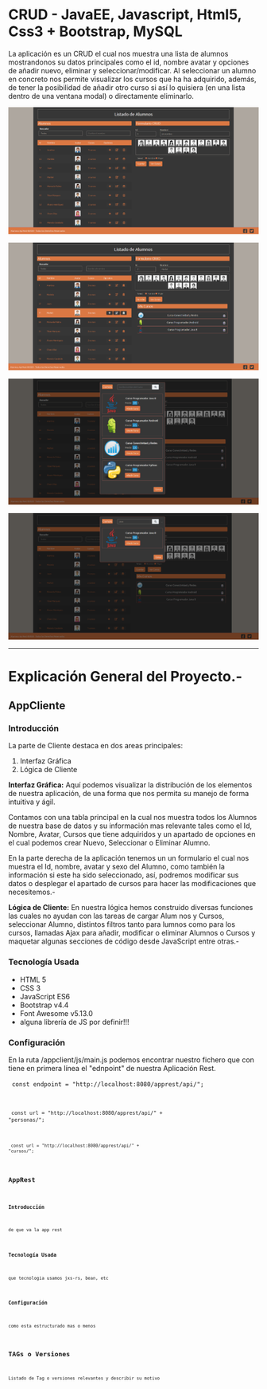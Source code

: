 # CRUD - JavaEE, Javascript, Html5, Css3 + Bootstrap, MySQL

  La aplicación es un CRUD el cual nos muestra una lista de alumnos mostrandonos su datos principales como el id, nombre avatar y opciones de añadir nuevo, eliminar y seleccionar/modificar. Al seleccionar un alumno en concreto nos permite visualizar los cursos que ha ha adquirido, además, de tener la posibilidad de añadir otro curso si así lo quisiera (en una lista dentro de una ventana modal) o directamente eliminarlo.
  
  ![Texto alternativo](https://github.com/istikis/DesdeCasa/blob/master/screenshots/Screenshot_CRUD%20-%20Alumnos%20(1).png)
  
  ![Texto alternativo](https://github.com/istikis/DesdeCasa/blob/master/screenshots/Screenshot_CRUD%20-%20Alumnos%20(4).png)
  
  ![Texto alternativo](https://github.com/istikis/DesdeCasa/blob/master/screenshots/Screenshot_CRUD%20-%20Alumnos%20(3).png)
  
  ![Texto alternativo](https://github.com/istikis/DesdeCasa/blob/master/screenshots/Screenshot_CRUD%20-%20Alumnos%20(2).png)
  
  ***
  
# Explicación General del Proyecto.-

## AppCliente

### Introducción

 La parte de Cliente destaca en dos areas principales:
  1. Interfaz Gráfica
  2. Lógica de Cliente

**Interfaz Gráfica:** Aquí podemos visualizar la distribución de los elementos de nuestra aplicación, de una forma que nos permita su manejo de forma intuitiva y ágil. 

   Contamos con una tabla principal en la cual nos muestra todos los Alumnos de nuestra base de datos y su información mas relevante tales como el Id, Nombre, Avatar, Cursos que tiene adquiridos y un apartado de opciones en el cual podemos crear Nuevo, Seleccionar o Eliminar Alumno.
   
   En la parte derecha de la aplicación tenemos un un formulario el cual nos muestra el Id, nombre, avatar y sexo del Alumno, como también la información si este ha sido seleccionado, así, podremos modificar sus datos o desplegar el apartado de cursos para hacer las modificaciones que necesitemos.-

**Lógica de Cliente:** En nuestra lógica hemos construido diversas funciones las cuales no ayudan con las tareas de cargar Alum nos y Cursos, seleccionar Alumno, distintos filtros tanto para lumnos como para los cursos, llamadas Ajax para añadir, modificar o eliminar Alumnos o Cursos y maquetar algunas secciones de código desde JavaScript entre otras.- 

### Tecnología Usada

- HTML 5
- CSS 3
- JavaScript ES6
- Bootstrap v4.4
- Font Awesome v5.13.0
- alguna librería de JS por definir!!!

### Configuración
  
  En la ruta /appclient/js/main.js podemos encontrar nuestro fichero que con tiene en primera línea el "ednpoint" de nuestra Aplicación Rest.
  
<code> const endpoint = "http://localhost:8080/apprest/api/";
  
<code> const url = "http://localhost:8080/apprest/api/" + "personas/";
  
<code> const url = "http://localhost:8080/apprest/api/" + "cursos/";

## AppRest

### Introducción

de que va la app rest

### Tecnología Usada

que tecnologia usamos jxs-rs, bean, etc
### Configuración

como esta estructurado mas o menos

## TAGs o Versiones
Listado de Tag o versiones relevantes y describir su motivo

      

